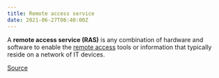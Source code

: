 ```yaml
---
title: Remote access service
date: 2021-06-27T06:40:00Z
---
```


A **remote access service (RAS)** is any combination of hardware and software to
enable the [remote access](20210627064119-remote-access.md) tools or
information that typically reside on a network of IT devices. 

[Source](https://en.wikipedia.org/wiki/Remote_access_service)
